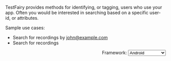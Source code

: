 TestFairy provides methods for identifying, or tagging, users who use your app. Often you would be interested in searching based on a specific user-id, or attributes.

Sample use cases:

- Search for recordings by john@example.com
- Search for recordings

<div align="right" style="margin-bottom: 8px;">
	Framework: <select id="x">
		<option value="android" selected>Android</option>
		<option value="objective-c">iOS Objective-C</option>
		<option value="swift">iOS Swift</option>
		<option value="cordova">Cordova</option>
		<option value="unity">Unity</option>
		<option value="react-native">React-Native</option>
		<option value="nativescript">Nativescript</option>
	</select>
</div>

<div data-framework="android" style="display: none;">
<pre>
TestFairy.setUserId("john@example.com");
</pre>
</div>

<div data-framework="objective-c" style="display: none;">
<pre>
[TestFairy setUserId:@"john@example.com"];
</pre>
</div>

<div data-framework="cordova" style="display: none;">
<pre>
TestFairy.setUserId("john@example.com");
</pre>
</div>

<div data-framework="nativescript" style="display: none;">
<pre>
TestFairySDK.setUserId("john@example.com");
</pre>
</div>

<div data-framework="unity" style="display: none;">
<pre>
TestFairy.setUserId("john@example.com");
</pre>
</div>

<div data-framework="react-native" style="display: none;">
<pre>
componentWillMount: function() {
    TestFairy.setUserId("john@example.com");
}
</pre>
</div>

<style>.content-page pre { margin-right: 0; }</style>
<style>.content-page pre { border-radius: 4px; }</style>
<script src="https://ajax.googleapis.com/ajax/libs/jquery/1.11.0/jquery.min.js"></script>
<script>$(document).ready(function(){  function onFrameworkChanged() { var framework = $("select#x").val(); $("div[data-framework]").hide(); $("div[data-framework=" + framework + "]").show(); }       $("select#x").change(onFrameworkChanged);   onFrameworkChanged(); });</script>
